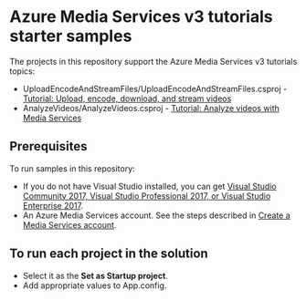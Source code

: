 # Azure Media Services v3 tutorials starter samples

The projects in this repository support the Azure Media Services v3 tutorials topics:

* UploadEncodeAndStreamFiles/UploadEncodeAndStreamFiles.csproj - [Tutorial: Upload, encode, download, and stream videos](https://docs.microsoft.com/azure/media-services/latest/stream-files-tutorial)
* AnalyzeVideos/AnalyzeVideos.csproj - [Tutorial: Analyze videos with Media Services](https://docs.microsoft.com/azure/media-services/latest/analyze-videos-tutorial-with-api)

## Prerequisites

To run samples in this repository:

* If you do not have Visual Studio installed, you can get [Visual Studio Community 2017, Visual Studio Professional 2017, or Visual Studio Enterprise 2017](https://www.visualstudio.com/downloads/).
* An Azure Media Services account. See the steps described in [Create a Media Services account](https://docs.microsoft.com/azure/media-services/latest/create-account-cli-quickstart).

## To run each project in the solution

* Select it as the **Set as Startup project**.
* Add appropriate values to App.config.
